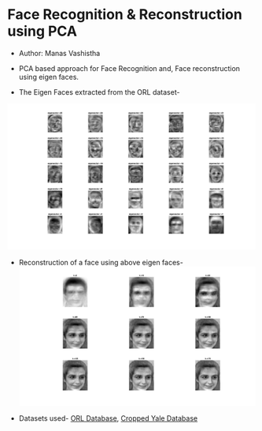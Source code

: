 # Face Recognition & Reconstruction using PCA

- Author: Manas Vashistha

- PCA based approach for Face Recognition and, Face reconstruction using eigen faces.

- The Eigen Faces extracted from the ORL dataset-

![EigenFaces](/Results/Reconstruction/eigenfaces.png)

- Reconstruction of a face using above eigen faces-
![Reconstrcuted Faces](/Results/Reconstruction/face.png)

- Datasets used-
 [ORL Database](https://drive.google.com/file/d/1AeSEkzByEfv2L9Zm-xwV7d49RrlbAjRg/view?usp=sharing),
 [Cropped Yale Database](https://drive.google.com/file/d/1lJGqYh8YjsGVKVVGqX-M2uJhAsE19Ugd/view?usp=sharing)


